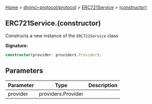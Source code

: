 [Home](./index.md) &gt; [@vinci-protocol/protocol](./protocol.md) &gt; [ERC721Service](./protocol.erc721service.md) &gt; [(constructor)](./protocol.erc721service._constructor_.md)

## ERC721Service.(constructor)

Constructs a new instance of the `ERC721Service` class

<b>Signature:</b>

```typescript
constructor(provider: providers.Provider);
```

## Parameters

| Parameter | Type               | Description |
| --------- | ------------------ | ----------- |
| provider  | providers.Provider |             |
